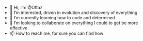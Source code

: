 - 👋 Hi, I’m @Oftaz
- 👀 I’m interested, driven in evolution and discovery of everything
- 🌱 I’m currently learning how to code and determined
- 💞️ I’m looking to collaborate on everything I could to get be more effective
- 📫 How to reach me, for sure you can find how

<!---
Oftaz/Oftaz is a ✨ special ✨ repository because its `README.md` (this file) appears on your GitHub profile.
You can click the Preview link to take a look at your changes.
--->
